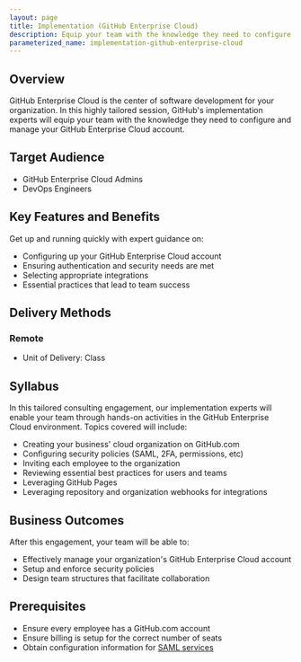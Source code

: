 ```yaml
---
layout: page
title: Implementation (GitHub Enterprise Cloud)
description: Equip your team with the knowledge they need to configure and manage your GitHub Enterprise Cloud account.
parameterized_name: implementation-github-enterprise-cloud
---
```


## Overview

GitHub Enterprise Cloud is the center of software development for your organization. In this highly tailored session, GitHub's implementation experts will equip your team with the knowledge they need to configure and manage your GitHub Enterprise Cloud account.

## Target Audience

- GitHub Enterprise Cloud Admins
- DevOps Engineers

## Key Features and Benefits

Get up and running quickly with expert guidance on:

- Configuring up your GitHub Enterprise Cloud account
- Ensuring authentication and security needs are met
- Selecting appropriate integrations
- Essential practices that lead to team success

## Delivery Methods

### Remote

- Unit of Delivery: Class

## Syllabus

In this tailored consulting engagement, our implementation experts will enable your team through hands-on activities in the GitHub Enterprise Cloud environment. Topics covered will include:

- Creating your business' cloud organization on GitHub.com
- Configuring security policies (SAML, 2FA, permissions, etc)
- Inviting each employee to the organization
- Reviewing essential best practices for users and teams
- Leveraging GitHub Pages
- Leveraging repository and organization webhooks for integrations

## Business Outcomes

After this engagement, your team will be able to:

- Effectively manage your organization's GitHub Enterprise Cloud account
- Setup and enforce security policies
- Design team structures that facilitate collaboration

## Prerequisites

- Ensure every employee has a GitHub.com account
- Ensure billing is setup for the correct number of seats
- Obtain configuration information for [SAML services](https://docs.github.com/en/enterprise-cloud@latest/authentication/authenticating-with-saml-single-sign-on/about-authentication-with-saml-single-sign-on)
